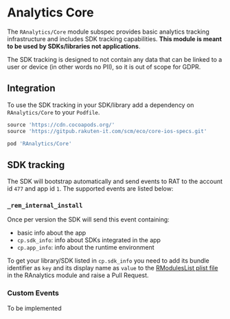# Analytics Core
The `RAnalytics/Core` module subspec provides basic analytics tracking infrastructure and includes SDK tracking capabilities. **This module is meant to be used by SDKs/libraries not applications**.

The SDK tracking is designed to not contain any data that can be linked to a user or device (in other words no PII), so it is out of scope for GDPR.

## Integration
To use the SDK tracking in your SDK/library add a dependency on `RAnalytics/Core` to your `Podfile`.

```ruby
source 'https://cdn.cocoapods.org/'
source 'https://gitpub.rakuten-it.com/scm/eco/core-ios-specs.git'

pod 'RAnalytics/Core'
```

## SDK tracking
The SDK will bootstrap automatically and send events to RAT to the account id `477` and app id `1`. The supported events are listed below:

### `_rem_internal_install`
Once per version the SDK will send this event containing:

* basic info about the app
* `cp.sdk_info`: info about SDKs integrated in the app
* `cp.app_info`: info about the runtime environment

To get your library/SDK listed in `cp.sdk_info` you need to add its bundle identifier as `key` and its display name as `value` to the [RModulesList plist file](https://gitpub.rakuten-it.com/projects/ECO/repos/core-ios-analytics/browse/RAnalytics/Core/Assets/RModulesList.plist#5-6) in the RAnalytics module and raise a Pull Request.

### Custom Events
To be implemented
